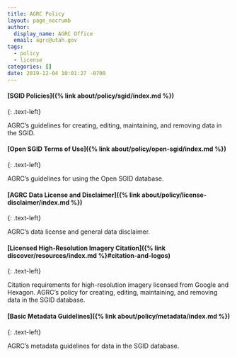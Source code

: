 ```yaml
---
title: AGRC Policy
layout: page_nocrumb
author:
  display_name: AGRC Office
  email: agrc@utah.gov
tags:
  - policy
  - license
categories: []
date: 2019-12-04 10:01:27 -0700
---
```


#### [SGID Policies]({% link about/policy/sgid/index.md %})
{: .text-left}

AGRC’s guidelines for creating, editing, maintaining, and removing data in the SGID.

#### [Open SGID Terms of Use]({% link about/policy/open-sgid/index.md %})
{: .text-left}

AGRC’s guidelines for using the Open SGID database.

#### [AGRC Data License and Disclaimer]({% link about/policy/license-disclaimer/index.md %})
{: .text-left}

AGRC’s data license and general data disclaimer.

#### [Licensed High-Resolution Imagery Citation]({% link discover/resources/index.md %}#citation-and-logos)
{: .text-left}

Citation requirements for high-resolution imagery licensed from Google and Hexagon.
AGRC’s policy for creating, editing, maintaining, and removing data in the SGID database.

#### [Basic Metadata Guidelines]({% link about/policy/metadata/index.md %})
{: .text-left}

AGRC’s metadata guidelines for data in the SGID database.
